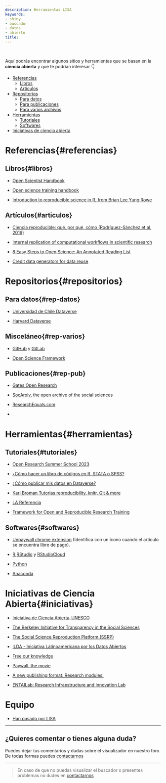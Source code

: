 ```yaml
---
description: Herramientas LISA
keywords:
- shiny
- buscador
- datos
- abierto
title:
---
```

<br>

Aquí podrás encontrar algunos sitios y herramientas que se basan en la **ciencia abierta** y que te podrían interesar 👇

- [Referencias](#referencias)
  - [Libros](#libros)
  - [Artículos](#articulos)
- [Repositorios](#repositorios)
  - [Para datos](#rep-datos)
  - [Para publicaciones](#rep-pub)
  - [Para varios archivos](#rep-varios)
- [Herramientas](#herramientas)
  - [Tutoriales](#tutoriales)
  - [Softwares](#softwares)
- [Iniciativas de ciencia abierta](#iniciativas)

# Referencias{#referencias}

## Libros{#libros}

- [Open Scientist Handbook](https://openscientist.pubpub.org/pub/play/release/1)

- [Open science training handbook](https://open-science-training-handbook.gitbook.io/book/)

- [Introduction to reproducible science in R, from Brian Lee Yung Rowe](https://www.r-bloggers.com/2018/11/preview-my-new-book-introduction-to-reproducible-science-in-r/)


## Artículos{#articulos}

- [Ciencia reproducible: qué, por qué, cómo (Rodríguez-Sánchez et al, 2016)](https://doi.org/10.7818/ECOS.2016.25-2.11)

- [Internal replication of computational workflows in scientific research](https://gatesopenresearch.org/articles/4-17/v2)

- [8 Easy Steps to Open Science: An Annotated Reading List](https://psyarxiv.com/cfzyx)

- [Credit data generators for data reuse](https://www.nature.com/articles/d41586-019-01715-4)


# Repositorios{#repositorios}

## Para datos{#rep-datos}

- [Universidad de Chile Dataverse](https://datos.uchile.cl/)

- [Harvard Dataverse](https://dataverse.harvard.edu/)

## Misceláneo{#rep-varios}

- [GitHub](https://github.com/) y [GitLab](https://about.gitlab.com/)

- [Open Science Framework](https://osf.io/)

## Publicaciones{#rep-pub}

- [Gates Open Research](https://gatesopenresearch.org/)

- [SocArxiv](https://socopen.org/welcome/), the open archive of the social sciences

- [ResearchEquals.com](https://researchequals.com/)

- [](https://unesdoc.unesco.org/ark:/48223/pf0000379949_spa)


# Herramientas{#herramientas}

## Tutoriales{#tutoriales}

- [Open Research Summer School 2023](https://osf.io/nymr5/?s=31)

- [¿Cómo hacer un libro de códigos en R, STATA o SPSS?](https://lisa-coes.netlify.app/como-hacer-codebook)

- [¿Cómo publicar mis datos en Dataverse?](https://www.youtube.com/embed/kFhxs-EfUqA)

- [Karl Broman Tutorias reproducibility, knitr, Git & more](https://kbroman.org/tutorials.html)

- [LA Referencia](https://www.youtube.com/user/RepositoriosLA/videos)

- [Framework for Open and Reproducible Research Training](https://forrt.org/glossary/)

## Softwares{#softwares}

- [Unpaywall chrome extension](https://chrome.google.com/webstore/detail/unpaywall/iplffkdpngmdjhlpjmppncnlhomiipha) (Identifica con un ícono cuando el artículo se encuentra libre de pago).

- [R](https://www.r-project.org/),[RStudio](https://www.rstudio.com/) y [RStudioCloud](rstudio.cloud/)

- [Python](https://www.python.org/)

- [Anaconda](https://www.anaconda.com/)


# Iniciativas de Ciencia Abierta{#iniciativas}

- [Iniciativa de Ciencia Abierta-UNESCO](https://en.unesco.org/sites/default/files/open_science_brochure_sp.pdf)

- [The Berkeley Initiative for Transparency in the Social Sciences](https://www.bitss.org/)

- [The Social Science Reproduction Platform (SSRP)](https://www.socialsciencereproduction.org/)

- [ILDA - Iniciativa Latinoamericana por los Datos Abiertos](https://idatosabiertos.org/)

- [Free our knowledge](http://freeourknowledge.org/)

- [Paywall, the movie](https://paywallthemovie.com/)

- [A new publishing format: Research modules.](https://www.researchequals.com/)

- [ENTAILab: Research Infraestructure and Innovation Lab](https://www.new-data-spaces.de/en-us/Start/Infrastructure-Priority-Programme/ENTAILab)

# Equipo

* [Han pasado por LISA](/equipo/)

---

## ¿Quieres comentar o tienes alguna duda?

Puedes dejar tus comentarios y dudas sobre el visualizador en nuestro foro. De todas formas puedes [contactarnos](/contact/)

<div id="disqus_thread"></div>

---

> En caso de que no puedas visualizar el buscador o presentes problemas no dudes en [contactarnos](/contact/)

